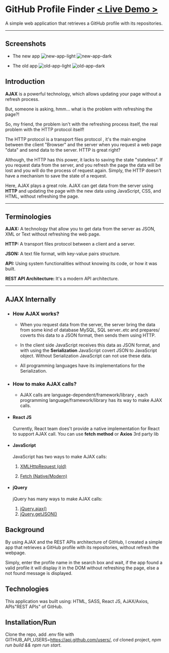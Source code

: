 # GitHub Profile Finder [< Live Demo >](https://github-profile-finder-11188.netlify.app/)

A simple web application that retrieves a GitHub profile with its repositories.

***
## Screenshots
- The new app
![new-app-light](https://user-images.githubusercontent.com/61619208/147833554-0e5b6d22-bee3-44ff-9525-a2e7ff1236c8.png)
![new-app-dark](https://user-images.githubusercontent.com/61619208/147833561-0ec48518-4a54-400d-9f71-fb5d224839d3.png)

- The old app
![old-app-light](https://user-images.githubusercontent.com/61619208/147833588-031f2552-09f1-43a1-b523-463cd8888841.png)
![old-app-dark](https://user-images.githubusercontent.com/61619208/147833590-de656d4f-8a10-4c7f-824d-5ed20117b0c9.png)

## Introduction

**AJAX** is a powerful technology, which allows updating your page without a refresh process.

But, someone is asking, hmm... what is the problem with refreshing the page?!

So, my friend, the problem isn't with the refreshing process itself, the real problem with the HTTP protocol itself!

The HTTP protocol is a transport files protocol , it's the main engine between the client "Browser" and the server when you request a web page "data" and send data to the server. HTTP is great right?

Although, the HTTP has this power, it lacks to saving the state "stateless". If you request data from the server, and you refresh the page the data will be lost and you will do the process of request again. Simply, the HTTP doesn't have a mechanism to save the state of a request.

Here, AJAX plays a great role. AJAX can get data from the server using **HTTP** and updating the page with the new data using JavaScript, CSS, and HTML, without refreshing the page.

***

## Terminologies

**AJAX:** A technology that allow you to get data from the server as JSON, XML or Text without refreshing the web page.

**HTTP:** A transport files protocol between a client and a server.

**JSON:** A text file format, with key-value pairs structure.

**API:** Using system functionalities without knowing its code, or how it was built.

**REST API Architecture:** It's a modern API architecture.

***

## AJAX Internally

- ### How AJAX works?

  - When you request data from the server, the server bring the data from some kind of database MySQL, SQL server..etc and prepares/ coverts this data to a JSON format, then sends them using HTTP.

  - In the client side JavaScript  receives this data as JSON format, and with using  the **Serialization** JavaScript  covert JSON to JavaScript object. Without Serialization JavaScript can not use these data.

  - All programming languages have its implementations for the Serialization.

- ### How to make AJAX calls?

  - AJAX calls are language-dependent/framework/library , each programming language/framework/library  has its way to make AJAX calls.

- #### React JS
  Currently, React team does't provide a native implementation for React to support AJAX call. You can use **fetch method** or **Axios** 3rd party lib

- #### JavaScript

  JavaScript has two ways to make AJAX calls:

  1. [XMLHttpRequest (old)](https://developer.mozilla.org/en-US/docs/Web/API/XMLHttpRequest)

  2. [Fetch (Native/Modern)](https://developer.mozilla.org/en-US/docs/Web/API/Fetch_API)

- #### jQuery

  jQuery has many ways to make AJAX calls:

  1. [jQuery.ajax()](https://api.jquery.com/jquery.ajax/)
  2. [jQuery.getJSON()](https://api.jquery.com/jquery.getjson/)

## Background

By using AJAX and the REST APIs architecture of GitHub, I created a simple app that retrieves a GitHub profile with its repositories, without refresh the webpage.

Simply, enter the profile name in the search box and wait, if the app found a valid profile it will display it in the DOM without refreshing the page, else a not found message is displayed.

## Technologies

This application was built using: HTML, SASS, React JS, AJAX/Axios, APIs"REST APIs" of GitHub.

## Installation/Run

Clone the repo, add .env file with GITHUB_API_USERS=https://api.github.com/users/, *cd* cloned project, *npm run build && npm run start*.

